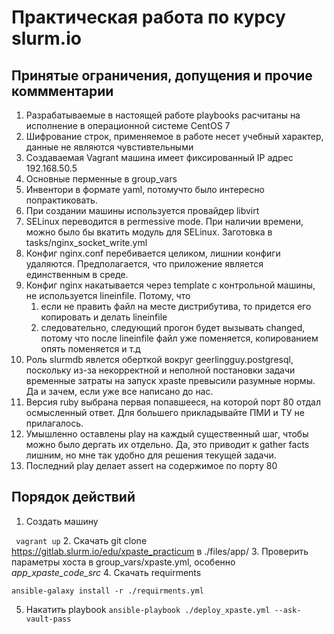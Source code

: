 # Практическая работа по курсу slurm.io

## Принятые ограничения, допущения и прочие коммментарии

1. Разрабатываемые в настоящей работе playbooks расчитаны на исполнение в операционной системе CentOS 7
2. Шифрование строк, применяемое в работе несет учебный характер, данные не являются чувстивтельными
3. Создаваемая Vagrant машина имеет фиксированный IP адрес 192.168.50.5
4. Основные перменные в group_vars
5. Инвентори в формате yaml, потомучто было интересно попрактиковать.
6. При создании машины используется провайдер libvirt
7. SELinux переводится в permessive mode. При наличии времени, можно было бы вкатить модуль для SELinux. Заготовка в tasks/nginx_socket_write.yml
8. Конфиг nginx.conf перебивается целиком, лишнии конфиги удаляются. Предполагается, что приложение является единственным в среде. 
9. Конфиг nginx накатывается через template c контрольной машины, не используется lineinfile. Потому, что
   1. если не править файл на месте дистрибутива, то придется его копировать и делать lineinfile 
   2. следовательно, следующий прогон будет вызывать changed, потому что после lineinfile файл уже поменяется, копированием опять поменяется и т.д
10. Роль slurmdb явлется оберткой вокруг geerlingguy.postgresql, поскольку из-за некорректной и неполной постановки задачи временные затраты на запуск xpaste превысили разумные нормы. Да и зачем, если уже все написано до нас.
11. Версия ruby выбрана первая попавшееся, на которой порт 80 отдал осмысленный ответ. Для большего прикладывайте ПМИ и ТУ не прилагалось.
12. Умышленно оставлены play на каждый существенный шаг, чтобы можно было дергать их отдельно. Да, это приводит к gather facts лишним, но мне так удобно для решения текущей задачи.
13. Последний play делает assert на содержимое по порту 80

## Порядок действий

1. Создать машину
   
``` vagrant up```
2. Скачать git clone https://gitlab.slurm.io/edu/xpaste_practicum в ./files/app/
3. Проверить параметры хоста в group_vars/xpaste.yml, особенно *app_xpaste_code_src*
4. Скачать requirments 

```
ansible-galaxy install -r ./requirments.yml
```
5. Накатить playbook 
   ```ansible-playbook ./deploy_xpaste.yml --ask-vault-pass```

